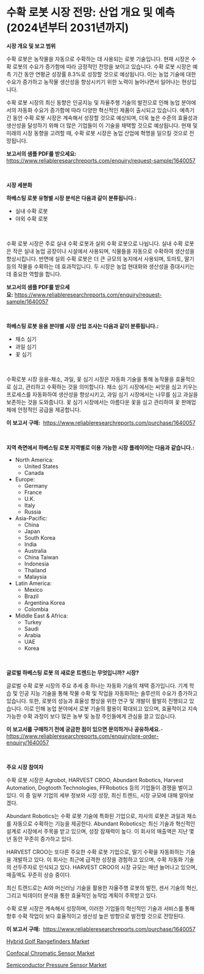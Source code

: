 <p><h1>수확 로봇 시장 전망: 산업 개요 및 예측 (2024년부터 2031년까지)</h1></p><p><strong>시장 개요 및 보고 범위</strong></p>
<p><p>수확 로봇은 농작물을 자동으로 수확하는 데 사용되는 로봇 기술입니다. 현재 시장은 수확 로봇의 수요가 증가함에 따라 긍정적인 전망을 보이고 있습니다. 수확 로봇 시장은 예측 기간 동안 연평균 성장률 8.3%로 성장할 것으로 예상됩니다. 이는 농업 기술에 대한 수요가 증가하고 농작물 생산성을 향상시키기 위한 노력이 늘어나면서 일어나는 현상입니다. </p><p>수확 로봇 시장의 최신 동향은 인공지능 및 자율주행 기술의 발전으로 인해 농업 분야에서의 자동화 수요가 증가함에 따라 다양한 혁신적인 제품이 출시되고 있습니다. 예측기간 동안 수확 로봇 시장은 계속해서 성장할 것으로 예상되며, 더욱 높은 수준의 효율성과 생산성을 달성하기 위해 더 많은 기업들이 이 기술을 채택할 것으로 예상됩니다. 현재 및 미래의 시장 동향을 고려할 때, 수확 로봇 시장은 농업 산업에 혁명을 일으킬 것으로 전망됩니다.</p></p>
<p><strong>보고서의 샘플 PDF를 받으세요:</strong> <a href="https://www.reliableresearchreports.com/enquiry/request-sample/1640057">https://www.reliableresearchreports.com/enquiry/request-sample/1640057</a></p>
<p>&nbsp;</p>
<p><strong>시장 세분화</strong></p>
<p><strong>하베스팅 로봇 유형별 시장 분석은 다음과 같이 분류됩니다.:</strong></p>
<p><ul><li>실내 수확 로봇</li><li>야외 수확 로봇</li></ul></p>
<p>&nbsp;</p>
<p><p>수확 로봇 시장은 주로 실내 수확 로봇과 실외 수확 로봇으로 나뉩니다. 실내 수확 로봇은 작은 실내 농업 공장이나 시설에서 사용되며, 식물들을 자동으로 수확하여 생산성을 향상시킵니다. 반면에 실외 수확 로봇은 더 큰 규모의 농지에서 사용되며, 토마토, 딸기 등의 작물을 수확하는 데 효과적입니다. 두 시장은 농업 현대화와 생산성을 증대시키는 데 중요한 역할을 합니다.</p></p>
<p><strong>보고서의 샘플 PDF를 받으세요:</strong>&nbsp;<a href="https://www.reliableresearchreports.com/enquiry/request-sample/1640057">https://www.reliableresearchreports.com/enquiry/request-sample/1640057</a></p>
<p>&nbsp;</p>
<p><strong> 하베스팅 로봇 응용 분야별 시장 산업 조사는 다음과 같이 분류됩니다.:</strong></p>
<p><ul><li>채소 심기</li><li>과일 심기</li><li>꽃 심기</li></ul></p>
<p>&nbsp;</p>
<p><p>수확로봇 시장 응용-채소, 과일, 꽃 심기 시장은 자동화 기술을 통해 농작물을 효율적으로 심고, 관리하고 수확하는 것을 의미합니다. 채소 심기 시장에서는 씨앗을 심고 키우는 프로세스를 자동화하여 생산성을 향상시키고, 과일 심기 시장에서는 나무를 심고 과실을 보존하는 것을 도와줍니다. 꽃 심기 시장에서는 아름다운 꽃을 심고 관리하여 꽃 판매업체에 안정적인 공급을 제공합니다.</p></p>
<p><strong>이 보고서 구매:</strong>&nbsp; <a href="https://www.reliableresearchreports.com/purchase/1640057">https://www.reliableresearchreports.com/purchase/1640057</a></p>
<p>&nbsp;</p>
<p><strong>지역 측면에서 하베스팅 로봇 지역별로 이용 가능한 시장 플레이어는 다음과 같습니다.:</strong></p>
<p><ul>
    <li>
        North America:
        <ul>
            <li>United States</li>
            <li>Canada</li>
        </ul>
    </li>
    <li>
        Europe:
        <ul>
            <li>Germany</li>
            <li>France</li>
            <li>U.K.</li>
            <li>Italy</li>
            <li>Russia</li>
        </ul>
    </li>
    <li>
        Asia-Pacific:
        <ul>
            <li>China</li>
            <li>Japan</li>
            <li>South Korea</li>
            <li>India</li>
            <li>Australia</li>
            <li>China Taiwan</li>
            <li>Indonesia</li>
            <li>Thailand</li>
            <li>Malaysia</li>
        </ul>
    </li>
    <li>
        Latin America:
        <ul>
            <li>Mexico</li>
            <li>Brazil</li>
            <li>Argentina Korea</li>
            <li>Colombia</li>
        </ul>
    </li>
    <li>
        Middle East & Africa:
        <ul>
            <li>Turkey</li>
            <li>Saudi</li>
            <li>Arabia</li>
            <li>UAE</li>
            <li>Korea</li>
        </ul>
    </li>
    </ul></p>
<p>&nbsp;</p>
<p><strong>글로벌 하베스팅 로봇 의 새로운 트렌드는 무엇입니까? 시장?</strong></p>
<p><p>글로벌 수확 로봇 시장의 주요 추세 중 하나는 자동화 기술의 채택 증가입니다. 기계 학습 및 인공 지능 기술을 통해 작물 수확 및 작업을 자동화하는 솔루션의 수요가 증가하고 있습니다. 또한, 로봇의 성능과 효율성 향상을 위한 연구 및 개발이 활발히 진행되고 있습니다. 이로 인해 농업 분야에서 로봇 기술의 활용이 확대되고 있으며, 효율적이고 지속 가능한 수확 과정이 보다 많은 농부 및 농장 주인들에게 관심을 끌고 있습니다.</p></p>
<p><strong>이 보고서를 구매하기 전에 궁금한 점이 있으면 문의하거나 공유하세요.</strong>- <a href="https://www.reliableresearchreports.com/enquiry/pre-order-enquiry/1640057">https://www.reliableresearchreports.com/enquiry/pre-order-enquiry/1640057</a></p>
<p>&nbsp;</p>
<p><strong>주요 시장 참여자</strong></p>
<p><p>수확 로봇 시장은 Agrobot, HARVEST CROO, Abundant Robotics, Harvest Automation, Dogtooth Technologies, FFRobotics 등의 기업들이 경쟁을 벌이고 있다. 이 중 일부 기업의 세부 정보와 시장 성장, 최신 트렌드, 시장 규모에 대해 알아보겠다.</p><p>Abundant Robotics는 수확 로봇 기술에 특화된 기업으로, 자사의 로봇은 과일과 채소를 자동으로 수확하는 기능을 제공한다. Abundant Robotics는 최신 기술과 혁신적인 설계로 시장에서 주목을 받고 있으며, 성장 잠재력이 높다. 이 회사의 매출액은 지난 몇 년 동안 꾸준히 증가하고 있다.</p><p>HARVEST CROO는 또다른 주요한 수확 로봇 기업으로, 딸기 수확을 자동화하는 기술을 개발하고 있다. 이 회사는 최근에 급격한 성장을 경험하고 있으며, 수확 자동화 기술의 선두주자로 인식되고 있다. HARVEST CROO의 시장 규모는 매년 늘어나고 있으며, 매출액도 꾸준히 상승 중이다.</p><p>최신 트렌드로는 AI와 머신러닝 기술을 활용한 자율주행 로봇의 발전, 센서 기술의 혁신, 그리고 빅데이터 분석을 통한 효율적인 농작업 계획이 주목받고 있다.</p><p>수확 로봇 시장은 계속해서 성장하며, 이러한 기업들의 혁신적인 기술과 서비스를 통해 향후 수확 작업이 보다 효율적이고 생산성 높은 방향으로 발전할 것으로 전망된다.</p></p>
<p><strong>이 보고서 구매:</strong>&nbsp;&nbsp;<a href="https://www.reliableresearchreports.com/purchase/1640057">https://www.reliableresearchreports.com/purchase/1640057</a></p>
<p><p><a href="https://github.com/prosalinda88/Market-Research-Report-List-3/blob/main/hybrid-golf-rangefinders-market.md">Hybrid Golf Rangefinders Market</a></p><p><a href="https://github.com/NorbertYates/Market-Research-Report-List-4/blob/main/confocal-chromatic-sensor-market.md">Confocal Chromatic Sensor Market</a></p><p><a href="https://github.com/globismark/Market-Research-Report-List-2/blob/main/semiconductor-pressure-sensor-market.md">Semiconductor Pressure Sensor Market</a></p></p>
